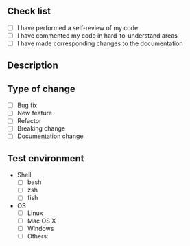 <!-- NOTE: forgit.plugin.zsh & forgit.plugin.sh share the same code. You should make sure the changes work in both `zsh` & `bash` -->

<!-- Check all that apply [x] -->

## Check list

- [ ] I have performed a self-review of my code
- [ ] I have commented my code in hard-to-understand areas
- [ ] I have made corresponding changes to the documentation

## Description

<!-- Please include a summary of the change(and the related issue if any). Please also include relevant motivation and context when necessary. -->

## Type of change

- [ ] Bug fix
- [ ] New feature
- [ ] Refactor
- [ ] Breaking change
- [ ] Documentation change

## Test environment

- Shell
    - [ ] bash
    - [ ] zsh
    - [ ] fish
- OS
    - [ ] Linux
    - [ ] Mac OS X
    - [ ] Windows
    - [ ] Others:
